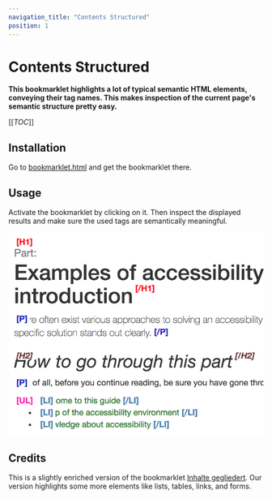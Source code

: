 ```yaml
---
navigation_title: "Contents Structured"
position: 1
---
```


# Contents Structured

**This bookmarklet highlights a lot of typical semantic HTML elements, conveying their tag names. This makes inspection of the current page's semantic structure pretty easy.**

[[_TOC_]]

## Installation

Go to [bookmarklet.html](_static/bookmarklet.html) and get the bookmarklet there.

## Usage

Activate the bookmarklet by clicking on it. Then inspect the displayed results and make sure the used tags are semantically meaningful.

![Results after firing "Contents structured" bookmarklet](_media/results-after-firing-contents-structured-bookmarklet.png)

## Credits

This is a slightly enriched version of the bookmarklet [Inhalte gegliedert](http://testen.bitv-test.de/bookmarklets.html). Our version highlights some more elements like lists, tables, links, and forms.
